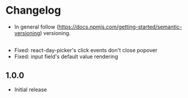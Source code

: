 # Changelog

* In general follow (https://docs.npmjs.com/getting-started/semantic-versioning) versioning.

## <next>
* Fixed: react-day-picker's click events don't close popover
* Fixed: input field's default value rendering

## 1.0.0
* Initial release

